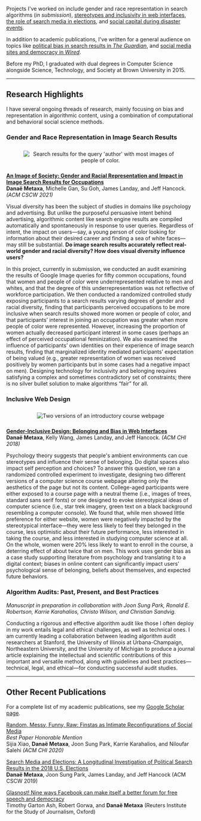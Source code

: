 Projects I've worked on include gender and race representation in search algorithms (_in submission_), [stereotypes and inclusivity in web interfaces][gender-inclusive], [the role of search media in elections][search media], and [social capital during disaster events][disasters].

[search media]: https://dl.acm.org/doi/abs/10.1145/3359231
[disasters]: https://dl.acm.org/citation.cfm?id=3274391
[gender-inclusive]: https://dl.acm.org/citation.cfm?id=3173574.3174188

In addition to academic publications, I've written for a general audience on topics like [political bias in search results in _The Guardian_][guardian], and [social media sites and democracy in _Wired_][wired]. 

[wired]: https://www.wired.co.uk/article/how-to-fix-facebook
[guardian]:https://www.theguardian.com/commentisfree/2018/sep/06/google-search-results-rigged-news-donald-trump

Before my PhD, I graduated with dual degrees in Computer Science alongside Science, Technology, and Society at Brown University in 2015. 

---

## Research Highlights 

I have several ongoing threads of research, mainly focusing on bias and representation in algorithmic content, using a combination of computational and behavioral social science methods. 

### Gender and Race Representation in Image Search Results

<center style="padding: 10px;">
<img src="media/author_race_P.png"
     alt="Search results for the query 'author' with most images of people of color."
     style="max-width: 85%;" />
</center>

**[An Image of Society: Gender and Racial Representation and Impact in Image Search Results for Occupations][image society]**\
**Danaë Metaxa**, Michelle Gan, Su Goh, James Landay, and Jeff Hancock. _(ACM CSCW 2021)_

Visual diversity has been the subject of studies in domains like psychology and advertising. But unlike the purposeful persuasive intent behind advertising, algorithmic content like search engine results are compiled automatically and spontaneously in response to user queries. Regardless of intent, the impact on users—say, a young person of color looking for information about their desired career and finding a sea of white faces—may still be substantial. **Do image search results accurately reflect real-world gender and racial diversity? How does visual diversity influence users?**

In this project, currently in submission, we conducted an audit examining the results of Google Image queries for fifty common occupations, found that women and people of color were underrepresented relative to men and whites, and that the degree of this underrepresentation was not reflective of workforce participation. We then conducted a randomized controlled study exposing participants to a search results varying degrees of gender and racial diversity, finding that participants perceived occupations to be more inclusive when search results showed more women or people of color, and that participants’ interest in joining an occupation was greater when more people of color were represented. However, increasing the proportion of women actually decreased participant interest in some cases (perhaps an effect of perceived occupational feminization). We also examined the influence of participants’ own identities on their experience of image search results, finding that marginalized identity mediated participants’ expectation of being valued (e.g., greater representation of women was received positively by women participants but in some cases had a negative impact on men). Designing technology for inclusivity and belonging requires satisfying a complex and sometimes contradictory set of constraints; there is no silver bullet solution to make algorithms “fair” for all.

[image society]: http://metaxa.net/content/papers/ImageSociety_2020.pdf

### Inclusive Web Design

<center style="padding: 10px;">
<img src="media/ambientbelonging_stimuli.png"
     alt="Two versions of an introductory course webpage"
     style="max-width: 85%;" />
</center>

**[Gender-Inclusive Design: Belonging and Bias in Web Interfaces][ambient belonging]**\
**Danaë Metaxa**, Kelly Wang, James Landay, and Jeff Hancock. _(ACM CHI 2018)_

Psychology theory suggests that people's ambient environments can cue stereotypes and influence their sense of belonging. Do digital spaces also impact self perception and choices? To answer this question, we ran a randomized controlled experiment to investigate, designing two different versions of a computer science course webpage altering only the aesthetics of the page but not its content. College-aged participants were either exposed to a course page with a neutral theme (i.e., images of trees, standard sans serif fonts) or one designed to evoke stereotypical ideas of computer science (i.e., star trek imagery, green text on a black background resembling a computer console). We found that, while men showed little preference for either website, women were negatively impacted by the stereotypical interface—they were less likely to feel they belonged in the course, less optimistic about their future performance, less interested in taking the course, and less interested in studying computer science at all. On the whole, women were 20% less likely to want to enroll in the course, a deterring effect of about twice that on men. This work uses gender bias as a case study supporting literature from psychology and translating it to a digital context; biases in online content can significantly impact users’ psychological sense of belonging, beliefs about themselves, and expected future behaviors. 

[ambient belonging]: http://metaxa.net/content/papers/InclusiveDesign_CHI18.pdf

### Algorithm Audits: Past, Present, and Best Practices

_Manuscript in preparation in collaboration with Joon Sung Park, Ronald E. Robertson, Karrie Karahalios, Christo Wilson, and Christian Sandvig._

Conducting a rigorous and effective algorithm audit like those I often deploy in my work entails legal and ethical challenges, as well as technical ones. I am currently leading a collaboration between leading algorithm audit researchers at Stanford, the University of Illinois at Urbana-Champaign, Northeastern University, and the University of Michigan to produce a journal article explaining the intellectual and scientific contributions of this important and versatile method, along with guidelines and best practices—technical, legal, and ethical—for conducting successful audit studies.

---



## Other Recent Publications
For a complete list of my academic publications, see my [Google Scholar page][scholar].

[scholar]: https://scholar.google.com/citations?user=6pA2wn4AAAAJ

[Random, Messy, Funny, Raw: Finstas as Intimate Reconfigurations of Social Media][finsta]\
_Best Paper Honorable Mention_\
Sijia Xiao, **Danaë Metaxa**, Joon Sung Park, Karrie Karahalios, and Niloufar Salehi _(ACM CHI 2020)_

[Search Media and Elections: A Longitudinal Investigation of Political Search Results in the 2018 U.S. Elections][search media]\
**Danaë Metaxa**, Joon Sung Park, James Landay, and Jeff Hancock (ACM CSCW 2019)

[Glasnost! Nine ways Facebook can make itself a better forum for free speech and democracy][glasnost]\
Timothy Garton Ash, Robert Gorwa, and **Danaë Metaxa** (Reuters Institute for the Study of Journalism, Oxford)

[glasnost]: https://reutersinstitute.politics.ox.ac.uk/our-research/glasnost-nine-ways-facebook-can-make-itself-better-forum-free-speech-and-democracy
[finsta]: https://dl.acm.org/doi/fullHtml/10.1145/3313831.3376424	
